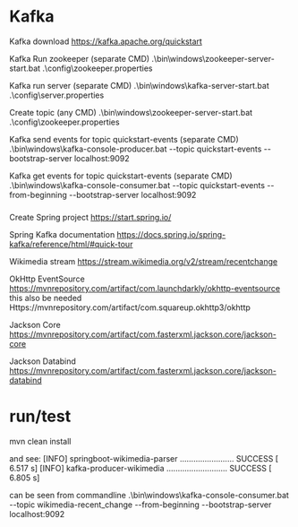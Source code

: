# Kafka
Kafka download
https://kafka.apache.org/quickstart

Kafka Run zookeeper (separate CMD)
.\bin\windows\zookeeper-server-start.bat .\config\zookeeper.properties

Kafka run server (separate CMD)
.\bin\windows\kafka-server-start.bat .\config\server.properties

Create topic (any CMD)
.\bin\windows\zookeeper-server-start.bat .\config\zookeeper.properties

Kafka send events for topic quickstart-events (separate CMD)
.\bin\windows\kafka-console-producer.bat --topic quickstart-events --bootstrap-server localhost:9092

Kafka get events for topic quickstart-events (separate CMD)
.\bin\windows\kafka-console-consumer.bat --topic quickstart-events --from-beginning --bootstrap-server localhost:9092

###

Create Spring project
https://start.spring.io/

Spring Kafka documentation
https://docs.spring.io/spring-kafka/reference/html/#quick-tour

Wikimedia stream
https://stream.wikimedia.org/v2/stream/recentchange

OkHttp EventSource
https://mvnrepository.com/artifact/com.launchdarkly/okhttp-eventsource
this also be needed Https://mvnrepository.com/artifact/com.squareup.okhttp3/okhttp

Jackson Core
https://mvnrepository.com/artifact/com.fasterxml.jackson.core/jackson-core

Jackson Databind
https://mvnrepository.com/artifact/com.fasterxml.jackson.core/jackson-databind

# run/test
mvn clean install

and see:
[INFO] springboot-wikimedia-parser ........................ SUCCESS [  6.517 s]
[INFO] kafka-producer-wikimedia ........................... SUCCESS [  6.805 s]

can be seen from commandline
.\bin\windows\kafka-console-consumer.bat --topic wikimedia-recent_change --from-beginning --bootstrap-server localhost:9092